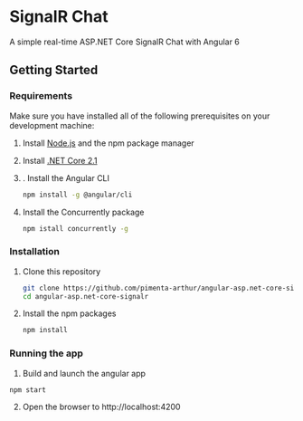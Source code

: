 # SignalR Chat

A simple real-time ASP.NET Core SignalR Chat with Angular 6

## Getting Started

### Requirements

Make sure you have installed all of the following prerequisites on your development machine:

1. Install [Node.js](https://nodejs.org/en/) and the npm package manager
2. Install [.NET Core 2.1](https://www.microsoft.com/net/download)
3. . Install the Angular CLI

    ```bash
    npm install -g @angular/cli
    ```
    
4. Install the Concurrently package

    ```bash
    npm istall concurrently -g
    ```

### Installation
1. Clone this repository

    ```bash
    git clone https://github.com/pimenta-arthur/angular-asp.net-core-signalr.git
    cd angular-asp.net-core-signalr
    ```

1. Install the npm packages

    ```bash
    npm install
    ```

### Running the app

1. Build and launch the angular app

``` bash
npm start
```

2. Open the browser to http://localhost:4200
